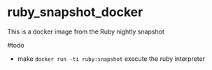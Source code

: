 # ruby_snapshot_docker
This is a docker image from the Ruby nightly snapshot

#todo
 * make `docker run -ti ruby:snapshot` execute the ruby interpreter
